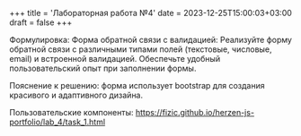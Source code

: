 +++
title = 'Лабораторная работа №4'
date = 2023-12-25T15:00:03+03:00
draft = false
+++

Формулировка: Форма обратной связи с валидацией: Реализуйте форму обратной связи с различными типами полей (текстовые, числовые, email) и встроенной валидацией. Обеспечьте удобный пользовательский опыт при заполнении формы.

Пояснение к решению: форма использует bootstrap для создания красивого и адаптивного дизайна.

Пользовательские компоненты:
https://fizic.github.io/herzen-js-portfolio/lab_4/task_1.html
